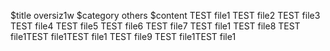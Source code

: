 $title
oversiz1w
$category
others
$content
TEST file1
TEST file2
TEST file3
TEST file4
TEST file5
TEST file6
TEST file7 TEST file1
TEST file8 TEST file1TEST file1TEST file1
TEST file9 TEST file1TEST file1